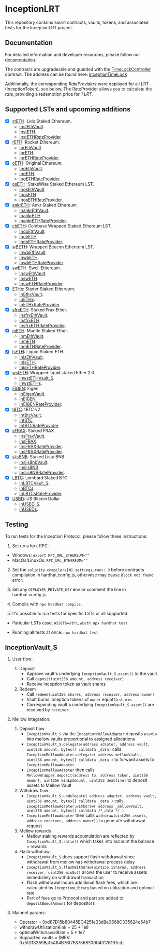 # InceptionLRT

This repository contains smart contracts, vaults, tokens, and associated tests for the InceptionLRT project.

## Documentation

For detailed information and developer resources, please follow our [documentation](https://docs.inceptionlrt.com/contracts).

The contracts are upgradeable and guarded with the [TimeLockController](https://docs.openzeppelin.com/contracts/4.x/api/governance#TimelockController) contract.
The address can be found here: [InceptionTimeLock](https://etherscan.io/address/0x650bd9dee50e3ee15cbb49749ff6abcf55a8fb1e)

Additionally, the corresponding _RateProviders_ were deployed for all LRT (InceptionToken), see below. The RateProvider allows you to calculate the _rate_, providing a redemption price for _1 LRT_.

## Supported LSTs and upcoming additions

- [x] [stETH](https://etherscan.io/address/0xae7ab96520DE3A18E5e111B5EaAb095312D7fE84). Lido Staked Ethereum.
  - [InstEthVault](https://etherscan.io/address/0x814CC6B8fd2555845541FB843f37418b05977d8d).
  - [InstETH](https://etherscan.io/address/0x7FA768E035F956c41d6aeaa3Bd857e7E5141CAd5).
  - [InstETHRateProvider](https://etherscan.io/address/0x343281bb5029c4b698fe736d800115ac64d5de39).
- [x] [rETH](https://etherscan.io/address/0xae78736cd615f374d3085123a210448e74fc6393): Rocket Ethereum.
  - [InrEthVault](https://etherscan.io/address/0x1Aa53BC4Beb82aDf7f5EDEE9e3bBF3434aD59F12).
  - [InrETH](https://etherscan.io/address/0x80d69e79258FE9D056c822461c4eb0B4ca8802E2).
  - [InrETHRateProvider](https://etherscan.io/address/0xD6d553327b16dd6076D69c2DAEc91A50dD1E9F66).
- [x] [oETH](https://etherscan.io/address/0x856c4Efb76C1D1AE02e20CEB03A2A6a08b0b8dC3): Original Ethereum.
  - [InoEthVault](https://etherscan.io/address/0x4878F636A9Aa314B776Ac51A25021C44CAF86bEd).
  - [InoETH](https://etherscan.io/address/0x9181f633E9B9F15A32d5e37094F4C93b333e0E92).
  - [InoETHRateProvider](https://etherscan.io/address/0xbd600020f943f7C61a8123fE2720A05434A3B38b).
- [x] [osETH](https://etherscan.io/address/0xf1C9acDc66974dFB6dEcB12aA385b9cD01190E38): StakeWise Staked Ethereum LST.
  - [InosEthVault](https://etherscan.io/address/0xA9F8c770661BeE8DF2D026edB1Cb6FF763C780FF).
  - [InosETH](https://etherscan.io/address/0xfD07fD5EBEa6F24888a397997E262179Bf494336).
  - [InosETHRateProvider](https://etherscan.io/address/0x1F27848Ae927Ba278eE575e4A55f6c7ED7BFFe8C).
- [x] [ankrETH](https://etherscan.io/address/0xe95a203b1a91a908f9b9ce46459d101078c2c3cb): Ankr Staked Ethereum.
  - [InankrEthVault](https://etherscan.io/address/0x36B429439AB227fAB170A4dFb3321741c8815e55).
  - [InankrETH](https://etherscan.io/address/0xfa2629B9cF3998D52726994E0FcdB750224D8B9D).
  - [InankrETHRateProvider](https://etherscan.io/address/0x8bC73134A736437da780570308d3b37b67174ddb).
- [x] [cbETH](https://etherscan.io/address/0xBe9895146f7AF43049ca1c1AE358B0541Ea49704): Coinbase Wrapped Staked Ethereum LST.
  - [IncbEthVault](https://etherscan.io/address/0xfE715358368416E01d3A961D3a037b7359735d5e).
  - [IncbETH](https://etherscan.io/address/0xBf19Eead55a6B100667f04F8FBC5371E03E8ab2E).
  - [IncbETHRateProvider](https://etherscan.io/address/0xa1Bb72c5915a7e2C85BaeA2C563858eaCB3F7A45).
- [x] [wBETH](https://etherscan.io/address/0xa2e3356610840701bdf5611a53974510ae27e2e1): Wrapped Beacon Ethereum LST.
  - [InwbEthVault](https://etherscan.io/address/0xC0660932C5dCaD4A1409b7975d147203B1e9A2B6).
  - [InwbETH](https://etherscan.io/address/0xDA9B11Cd701e10C2Ec1a284f80820eDD128c5246).
  - [InwbETHRateProvider](https://etherscan.io/address/0x69c59c3DD7566eb12792203f8F832ca81a050eB1).
- [x] [swETH](https://etherscan.io/address/0xf951e335afb289353dc249e82926178eac7ded78): Swell Ethereum.
  - [InswEthVault](https://etherscan.io/address/0xc4181dC7BB31453C4A48689ce0CBe975e495321c).
  - [InswETH](https://etherscan.io/address/0xC3ADe5aCe1bBb033CcAE8177C12Ecbfa16bD6A9D).
  - [InswETHRateProvider](https://etherscan.io/address/0xebFa0353DFF1801F5c8Ea07448771D6FadD1E721).
- [x] [ETHx](https://etherscan.io/address/0xA35b1B31Ce002FBF2058D22F30f95D405200A15b): Stader Staked Ethereum.
  - [InEthxVault](https://etherscan.io/address/0x90E80E25ABDB6205B08DeBa29a87f7eb039023C2).
  - [InETHx](https://etherscan.io/address/0x57a5a0567187FF4A8dcC1A9bBa86155E355878F2).
  - [InETHxRateProvider](https://etherscan.io/address/0xd812bA3543f9aB64b2BCBcE34fb3b00bFF2bA2FC).
- [x] [sfrxETH](https://etherscan.io/address/0xac3e018457b222d93114458476f3e3416abbe38f): Staked Frax Ether.
  - [InsfrxEthVault](https://etherscan.io/address/0x295234B7E370a5Db2D2447aCA83bc7448f151161).
  - [InsfrxETH](https://etherscan.io/address/0x668308d77be3533c909a692302Cb4D135Bf8041C).
  - [InsfrxETHRateProvider](https://etherscan.io/address/0x07f86901057F392fd3A508b8AbcbaafB08c13B1e).
- [x] [mETH](https://etherscan.io/address/0xd5F7838F5C461fefF7FE49ea5ebaF7728bB0ADfa): Mantle Staked Ether.
  - [InmEthVault](https://etherscan.io/address/0xd0ee89d82183D7Ddaef14C6b4fC0AA742F426355).
  - [InmETH](https://etherscan.io/address/0xeCf3672A6d2147E2A77f07069Fb48d8Cf6F6Fbf9).
  - [InmETHRateProvider](https://etherscan.io/address/0xA22A7A8c550760574Fd7b722C9f7100902D57707).
- [x] [lsETH](https://etherscan.io/address/0x8c1BEd5b9a0928467c9B1341Da1D7BD5e10b6549): Liquid Staked ETH.
  - [InlsEthVault](https://etherscan.io/address/0x6E17a8b5D33e6DBdB9fC61d758BF554b6AD93322).
  - [InlsETH](https://etherscan.io/address/0x94B888E11a9E960A9c3B3528EB6aC807B27Ca62E).
  - [InlsETHRateProvider](https://etherscan.io/address/0x20f6d8e1e821Bd5B94f7bF725AF304Bc5ef09c36).
- [x] [wstETH](https://etherscan.io/address/0x7f39C581F595B53c5cb19bD0b3f8dA6c935E2Ca0): Wrapped liquid staked Ether 2.0.
  - [inwstETHVault_S](https://etherscan.io/address/0xf9D9F828989A624423C48b95BC04E9Ae0ef5Ec97).
  - [inwstETHs](https://etherscan.io/address/0x8E0789d39db454DBE9f4a77aCEF6dc7c69f6D552).
- [x] [EIGEN](https://etherscan.io/address/0xec53bF9167f50cDEB3Ae105f56099aaaB9061F83): Eigen
  - [InEigenVault](https://etherscan.io/address/0xC6Cc133477f63D9c0C53D1eF7DA83fa250778DB4).
  - [inEIGEN](https://etherscan.io/address/0xf21014B114bb976F890E15c19900cE9bE5Fb1e12).
  - [InEIGENRateProvider](https://etherscan.io/address/0xF3207c4A1FC0d32CcD1159f47A8E5A4b1C0fD59F).
- [x] [tBTC](https://etherscan.io/address/0x18084fbA666a33d37592fA2633fD49a74DD93a88): tBTC v2
  - [IntBtcVault](https://etherscan.io/address/0x016E074Ca7304b815E29A9b9d8CF7a5603DA2A5f).
  - [intBTC](https://etherscan.io/address/0x1AEe5EC60fc79B669f11FE368fDe789E267649e2).
  - [IntBTCRateProvider](https://etherscan.io/address/0x12181a5454542610f524e53650038889EDC6a07f)
- [x] [sFRAX](https://etherscan.io/address/0xA663B02CF0a4b149d2aD41910CB81e23e1c41c32): Staked FRAX
  - [InsFraxVault](https://etherscan.io/address/0xeFaF124849b11b513C35350CD8643d29DE49c2ba).
  - [insFRAX](https://etherscan.io/address/0x50253dc4a01c6408Fab9646e804FCbFDb74e3E4c).
  - [InsFRAXRateProvider](https://etherscan.io/address/0xD8554b2075E9b403d26c8cC444B2dd3b929162c2).
  - [InsFRAXRateProvider](https://fraxscan.com/address/0xDA9B11Cd701e10C2Ec1a284f80820eDD128c5246).
- [x] [slisBNB](https://etherscan.io/address/0xf9B24C9364457Ea85792179D285855753549eBAa): Staked Lista BNB
  - [InslisBnbVault](https://etherscan.io/address/0xC7373753E8991cEa030B01D580c53dDA4DA31D18).
  - [inslisBNB](https://etherscan.io/address/0x74D1984A64F447371Be4019920180b52A33aDAdD).
  - [InslisBNBRateProvider](https://etherscan.io/address/0xC88B97CEe6dB90c1186497619Eb43Cc8160e391C).
- [x] [LBTC](https://etherscan.io/address/0x8236a87084f8B84306f72007F36F2618A5634494): Lombard Staked BTC
  - [inLBTCVault_S](https://etherscan.io/address/0xD496417a50DB34279631e0aF459493Cf9685F529).
  - [inBTCs](https://etherscan.io/address/0xF07052b5A61bbcc8d14a8567494ae8AD688641F9).
  - [InLBTCsRateProvider](https://etherscan.io/address/0xeB49d254631e564D77AA6CC3057Bd99915930E57).
- [x] [USBD](https://etherscan.io/address/0x6bedE1c6009a78c222D9BDb7974bb67847fdB68c): US Bitcoin Dollar
    - [inUSBD_S](https://etherscan.io/address/0x3AeB6059B8C5E3656122E1B780E8f5765f6F7193).
    - [inUSBDs](https://etherscan.io/address/0x0c0F7e04B460A57a294bEBC6ed0360d0606eC479).

## Testing

To run tests for the Inception Protocol, please follow these instructions:

1. Set up a fork RPC:

- Windows: `export RPC_URL_ETHEREUM=""`
- MacOs/LinuxOs: `RPC_URL_ETHEREUM=""`

2. Set the `solidity.compilers[0].settings.runs: 0` before contracts compilation in hardhat.config.js,
   otherwise may cause `Block not found` error.

3. Set any `DEPLOYER_PRIVATE_KEY` env or comment the line in hardhat.config.js.

4. Compile with `npx hardhat compile`.

5. It's possible to run tests for specific LSTs or all supported:

- Paricular LSTs case:
  `ASSETS=athc,wbeth npx hardhat test`

- Running all tests at once:
  `npx hardhat test`

## InceptionVault_S
1. User flow:
    1. Deposit
        - Approve vault's underlying `InceptionVault_S.asset()` to the vault
        - Call `deposit(uint256 amount, address receiver)`
        - Receive inception token as vault shares
    2. Redeem
        - Call `redeem(uint256 shares, address receiver, address owner)`
        - Vault burns inception tokens of `owner` equal to `shares`
        - Corresponding vault's underlying `InceptionVault_S.asset()` are received by `receiver`
2. Mellow Integration:
    1. Deposit flow
        - `InceptionVault_S` via the `InceptionMellowAdapter` deposits assets into mellow vaults proportional to assigned allocations
        - `InceptionVault_S.delegate(address adapter, address vault, uint256 amount, bytes[] calldata _data)` calls `InceptionMellowAdapter.delegate( address mellowVault, uint256 amount, bytes[] calldata _data )` to forward assets to `InceptionMellowAdapter`
        - `InceptionMellowAdapter` then calls `MellowWrapper.deposit(address to, address token, uint256 amount, uint256 minLpAmount, uint256 deadline)` to deposit assets to Mellow Vault
    2. Withdraw flow
        - `InceptionVault_S.undelegate( address adapter, address vault, uint256 amount, bytes[] calldata _data )` calls `InceptionMellowAdapter.withdraw( address _mellowVault, uint256 amount, bytes[] calldata /*_data */ )`
        - `InceptionMellowAdapter` then calls `withdraw(uint256 assets, address receiver, address owner))` to generate withdrawal request
    3. Mellow rewards
        - Mellow staking rewards accumulation are reflected by `InceptionVault_S.ratio()` which takes into account the balance + rewards
    4. Flash withdraw
        - `InceptionVault_S` does support flash withdrawal since withdrawal from mellow has withdrawal process delay
        - `InceptionVault_S.flashWithdraw(uint256 iShares, address receiver, uint256 minOut)` allows the user to receive assets immediately on withdrawal transaction
        - Flash withdrawal incurs additional flash fees, which are calculated by `InceptionLibrary` based on utilization and optimal rate
        - Part of fees go to Protocol and part are added to `depositBonusAmount` for depositors
3. Mainnet params:
   
    - Operator = 0xd87D15b80445EC4251e33dBe0668C335624e54b7
    - withdrawUtilizationKink = 25 * 1e8
    - optimalWithdrawalRate = 5 * 1e7
    - Supported vaults = [MEV: 0x5fD13359Ba15A84B76f7F87568309040176167cd]

        
